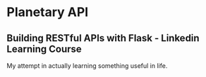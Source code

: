 # Planetary API
## Building RESTful APIs with Flask - Linkedin Learning Course

My attempt in actually learning something useful in life.